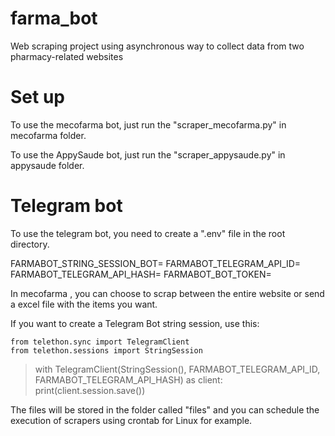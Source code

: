 # farma_bot
Web scraping project using asynchronous way to collect data from two pharmacy-related websites

# Set up

To use the mecofarma bot, just run the "scraper_mecofarma.py" in mecofarma folder.

To use the AppySaude bot, just run the "scraper_appysaude.py" in appysaude folder.

# Telegram bot

To use the telegram bot, you need to create a ".env" file in the root directory.

FARMABOT_STRING_SESSION_BOT=
FARMABOT_TELEGRAM_API_ID=
FARMABOT_TELEGRAM_API_HASH=
FARMABOT_BOT_TOKEN=

In mecofarma , you can choose to scrap between the entire website or send a excel file with the items you want.


If you want to create a Telegram Bot string session, use this:

````
from telethon.sync import TelegramClient
from telethon.sessions import StringSession
````

> with TelegramClient(StringSession(), FARMABOT_TELEGRAM_API_ID, FARMABOT_TELEGRAM_API_HASH) as client:
    print(client.session.save())

The files will be stored in the folder called "files" and you can schedule the execution of scrapers using crontab for Linux for example.

